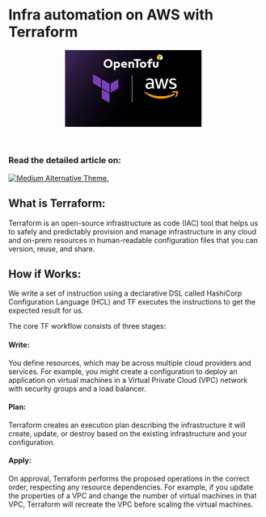 # Infra automation on AWS with Terraform
<p align="center">
<img alt="Terraform" width="270px" src="tofu.png" style="padding-right:10px;" /> 
</p>
</br>
<h3> <strong> Read the detailed article on: </strong> </h3> <a href = "https://sagarkpanda.medium.com/list/terraform-20b3355e3dbb" target ="_blank"> 
 
<picture>
   <source media="(prefers-color-scheme: dark)" srcset="https://github.com/sagarkrp/sagarkrp/blob/main/images/Medium-white1x.png" width="160px" height="35px">
   <source media="(prefers-color-scheme: light)" srcset="https://raw.githubusercontent.com/sagarkrp/sagarkrp/main/images/Medium-dark.svg" width="160px" height="35px"> 
   <img alt="Medium Alternative Theme." src="https://raw.githubusercontent.com/sagarkrp/sagarkrp/main/images/Medium-dark.svg" width="160px" height="35px">
</picture> </a>

## What is Terraform:
Terraform is an open-source infrastructure as code (IAC) tool that helps us to safely and predictably provision and manage infrastructure in any cloud and on-prem resources in human-readable configuration files that you can version, reuse, and share.

## How if Works:
We write a set of instruction using a declarative DSL called HashiCorp Configuration Language (HCL) and TF executes the instructions to get the expected result for us.

The core TF workflow consists of three stages:

<h4> Write: </h4> You define resources, which may be across multiple cloud providers and services. For example, you might create a configuration to deploy an application on virtual machines in a Virtual Private Cloud (VPC) network with security groups and a load balancer.

<h4> Plan: </h4> Terraform creates an execution plan describing the infrastructure it will create, update, or destroy based on the existing infrastructure and your configuration.

<h4> Apply: </h4>

On approval, Terraform performs the proposed operations in the correct order, respecting any resource dependencies. For example, if you update the properties of a VPC and change the number of virtual machines in that VPC, Terraform will recreate the VPC before scaling the virtual machines.
